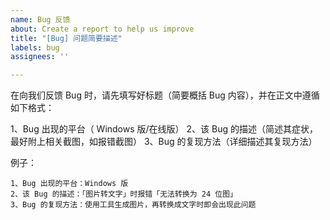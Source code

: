 ```yaml
---
name: Bug 反馈
about: Create a report to help us improve
title: "[Bug] 问题简要描述"
labels: bug
assignees: ''

---
```


在向我们反馈 Bug 时，请先填写好标题（简要概括 Bug 内容），并在正文中遵循如下格式：

1、Bug 出现的平台（ Windows 版/在线版）
2、该 Bug 的描述（简述其症状，最好附上相关截图，如报错截图）
3、Bug 的复现方法（详细描述其复现方法）

例子：

```
1、Bug 出现的平台：Windows 版
2、该 Bug 的描述：「图片转文字」时报错「无法转换为 24 位图」
3、Bug 的复现方法：使用工具生成图片，再转换成文字时即会出现此问题
```
